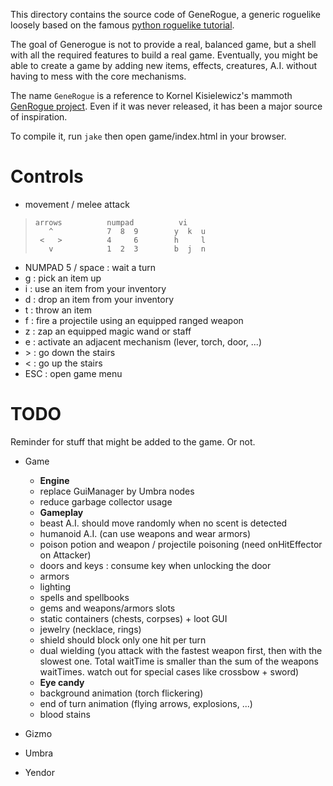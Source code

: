This directory contains the source code of GeneRogue, a generic roguelike loosely based on the famous [python roguelike tutorial](http://www.roguebasin.com/index.php?title=Complete_Roguelike_Tutorial,_using_python%2Blibtcod).

The goal of Generogue is not to provide a real, balanced game, but a shell with all the required features to build a real game. Eventually, you might be able to create a game by adding new items, effects, creatures, A.I. without having to mess with the core mechanisms.

The name `GeneRogue` is a reference to Kornel Kisielewicz's mammoth [GenRogue project](http://www.roguebasin.com/index.php?title=GenRogue). Even if it was never released, it has been a major source of inspiration.

To compile it, run `jake` then open game/index.html in your browser.

# Controls

* movement / melee attack

>     arrows          numpad          vi
>        ^            7  8  9        y  k  u
>      <   >          4     6        h     l
>        v            1  2  3        b  j  n

* NUMPAD 5 / space : wait a turn
* g : pick an item up
* i : use an item from your inventory
* d : drop an item from your inventory
* t : throw an item
* f : fire a projectile using an equipped ranged weapon
* z : zap an equipped magic wand or staff
* e : activate an adjacent mechanism (lever, torch, door, ...)
* \> : go down the stairs
* < : go up the stairs
* ESC : open game menu

# TODO

Reminder for stuff that might be added to the game. Or not.

* Game
    - **Engine**
    - replace GuiManager by Umbra nodes
    - reduce garbage collector usage
    - **Gameplay**
    - beast A.I. should move randomly when no scent is detected
    - humanoid A.I. (can use weapons and wear armors)
    - poison potion and weapon / projectile poisoning (need onHitEffector on Attacker)
    - doors and keys : consume key when unlocking the door
    - armors
    - lighting
    - spells and spellbooks
    - gems and weapons/armors slots
    - static containers (chests, corpses) + loot GUI
    - jewelry (necklace, rings)
    - shield should block only one hit per turn
    - dual wielding (you attack with the fastest weapon first, then with the slowest one. Total waitTime is smaller than the sum of the weapons waitTimes. watch out for special cases like crossbow + sword)
    - **Eye candy**
    - background animation (torch flickering)
    - end of turn animation (flying arrows, explosions, ...)
    - blood stains


* Gizmo

* Umbra

* Yendor


